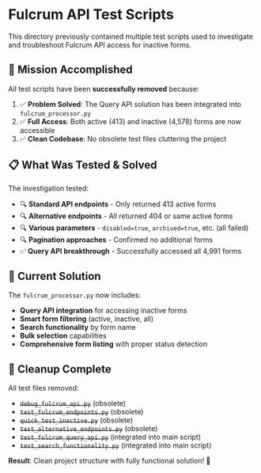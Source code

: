 # Fulcrum API Test Scripts

This directory previously contained multiple test scripts used to investigate and troubleshoot Fulcrum API access for inactive forms.

## 🎯 **Mission Accomplished**

All test scripts have been **successfully removed** because:

1. ✅ **Problem Solved**: The Query API solution has been integrated into `fulcrum_processor.py`
2. ✅ **Full Access**: Both active (413) and inactive (4,578) forms are now accessible
3. ✅ **Clean Codebase**: No obsolete test files cluttering the project

## 📋 **What Was Tested & Solved**

The investigation tested:
- 🔍 **Standard API endpoints** - Only returned 413 active forms
- 🔍 **Alternative endpoints** - All returned 404 or same active forms
- 🔍 **Various parameters** - `disabled=true`, `archived=true`, etc. (all failed)
- 🔍 **Pagination approaches** - Confirmed no additional forms
- ✅ **Query API breakthrough** - Successfully accessed all 4,991 forms

## 🚀 **Current Solution**

The `fulcrum_processor.py` now includes:
- **Query API integration** for accessing inactive forms
- **Smart form filtering** (active, inactive, all)
- **Search functionality** by form name
- **Bulk selection** capabilities
- **Comprehensive form listing** with proper status detection

## 🧹 **Cleanup Complete**

All test files removed:
- ~~`debug_fulcrum_api.py`~~ (obsolete)
- ~~`test_fulcrum_endpoints.py`~~ (obsolete)
- ~~`quick_test_inactive.py`~~ (obsolete)
- ~~`test_alternative_endpoints.py`~~ (obsolete)
- ~~`test_fulcrum_query_api.py`~~ (integrated into main script)
- ~~`test_search_functionality.py`~~ (integrated into main script)

**Result**: Clean project structure with fully functional solution! 🎉